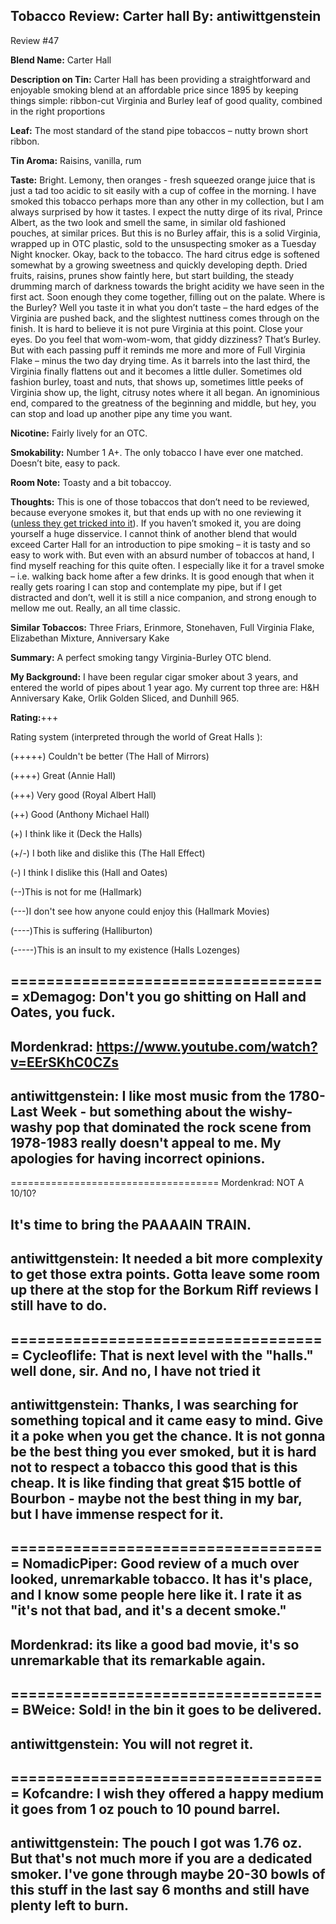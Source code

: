 Tobacco Review: Carter hall
By: antiwittgenstein
---
Review #47

**Blend Name:** Carter Hall

**Description on Tin:** Carter Hall has been providing a straightforward and enjoyable smoking blend at an affordable price since 1895 by keeping things simple: ribbon-cut Virginia and Burley leaf of good quality, combined in the right proportions
 
**Leaf:** The most standard of the stand pipe tobaccos – nutty brown short ribbon.
 
**Tin Aroma:** Raisins, vanilla, rum
 
**Taste:** Bright. Lemony, then oranges - fresh squeezed orange juice that is just a tad too acidic to sit easily with a cup of coffee in the morning. I have smoked this tobacco perhaps more than any other in my collection, but I am always surprised by how it tastes. I expect the nutty dirge of its rival, Prince Albert, as the two look and smell the same, in similar old fashioned pouches, at similar prices. But this is no Burley affair, this is a solid Virginia, wrapped up in OTC plastic, sold to the unsuspecting smoker as a Tuesday Night knocker. Okay, back to the tobacco. The hard citrus edge is softened somewhat by a growing sweetness and quickly developing depth. Dried fruits, raisins, prunes show faintly here, but start building, the steady drumming march of darkness towards the bright acidity we have seen in the first act. Soon enough they come together, filling out on the palate. Where is the Burley? Well you taste it in what you don’t taste – the hard edges of the Virginia are pushed back, and the slightest nuttiness comes through on the finish. It is hard to believe it is not pure Virginia at this point. Close your eyes. Do you feel that wom-wom-wom, that giddy dizziness? That’s Burley. But with each passing puff it reminds me more and more of Full Virginia Flake – minus the two day drying time. As it barrels into the last third, the Virginia finally flattens out and it becomes a little duller. Sometimes old fashion burley, toast and nuts, that shows up, sometimes little peeks of Virginia show up, the light, citrusy notes where it all began. An ignominious end, compared to the greatness of the beginning and middle, but hey, you can stop and load up another pipe any time you want.

**Nicotine:** Fairly lively for an OTC.

**Smokability:** Number 1 A+. The only tobacco I have ever one matched. Doesn’t bite, easy to pack.  
 
**Room Note:** Toasty and a bit tobaccoy.

**Thoughts:** This is one of those tobaccos that don’t need to be reviewed, because everyone smokes it, but that ends up with no one reviewing it ([unless they get tricked into it]( https://www.reddit.com/r/PipeTobacco/comments/30zl72/review_ucrimsonrats_mystery_tobacco/)). If you haven’t smoked it, you are doing yourself a huge disservice. I cannot think of another blend that would exceed Carter Hall for an introduction to pipe smoking – it is tasty and so easy to work with. But even with an absurd number of tobaccos at hand, I find myself reaching for this quite often. I especially like it for a travel smoke – i.e. walking back home after a few drinks. It is good enough that when it really gets roaring I can stop and contemplate my pipe, but if I get distracted and don’t, well it is still a nice companion, and strong enough to mellow me out. Really, an all time classic.

**Similar Tobaccos:** Three Friars, Erinmore, Stonehaven, Full Virginia Flake, Elizabethan Mixture, Anniversary Kake

**Summary:** A perfect smoking tangy Virginia-Burley OTC blend.

**My Background:** I have been regular cigar smoker about 3 years, and entered the world of pipes about 1 year ago. My current top three are: H&H Anniversary Kake, Orlik Golden Sliced, and Dunhill 965.

**Rating:**+++

Rating system (interpreted through the world of Great Halls ):

(+++++) Couldn't be better (The Hall of Mirrors)

(++++) Great (Annie Hall)

(+++) Very good (Royal Albert Hall)

(++) Good (Anthony Michael Hall)

(+) I think like it (Deck the Halls)

(+/-) I both like and dislike this (The Hall Effect)

(-) I think I dislike this (Hall and Oates)

(--)This is not for me (Hallmark)

(---)I don't see how anyone could enjoy this (Hallmark Movies)

(----)This is suffering (Halliburton)

(-----)This is an insult to my existence (Halls Lozenges)

====================================
xDemagog: Don't you go shitting on Hall and Oates, you fuck. 
--
Mordenkrad: https://www.youtube.com/watch?v=EErSKhC0CZs
--
antiwittgenstein: I like most music from the 1780-Last Week - but something about the wishy-washy pop that dominated the rock scene from 1978-1983 really doesn't appeal to me. My apologies for having incorrect opinions.
--
====================================
Mordenkrad: NOT A 10/10?

It's time to bring the PAAAAIN TRAIN.
--
antiwittgenstein: It needed a bit more complexity to get those extra points. Gotta leave some room up there at the stop for the Borkum Riff reviews I still have to do.
--
====================================
Cycleoflife: That is next level with the "halls." well done, sir. And no, I have not tried it
--
antiwittgenstein: Thanks, I was searching for something topical and it came easy to mind. Give it a poke when you get the chance. It is not gonna be the best thing you ever smoked, but it is hard not to respect a tobacco this good that is this cheap. It is like finding that great $15 bottle of Bourbon - maybe not the best thing in my bar, but I have immense respect for it.
--
====================================
NomadicPiper: Good review of a much over looked, unremarkable tobacco. It has it's place, and I know some people here like it. I rate it as "it's not that bad, and it's a decent smoke."
--
Mordenkrad: its like a good bad movie, it's so unremarkable that its remarkable again. 
--
====================================
BWeice: Sold! in the bin it goes to be delivered.
--
antiwittgenstein: You will not regret it. 
--
====================================
Kofcandre: I wish they offered a happy medium it goes from 1 oz pouch to 10 pound barrel. 
--
antiwittgenstein: The pouch I got was 1.76 oz. But that's not much more if you are a dedicated smoker. I've gone through maybe 20-30 bowls of this stuff in the last say 6 months and still have plenty left to burn. 
--
